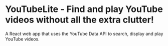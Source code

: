 # YouTubeLite - Find and play YouTube videos without all the extra clutter!
A React web app that uses the YouTube Data API to search, display and play YouTube videos.
